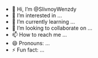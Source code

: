 - 👋 Hi, I’m @SlivnoyWenzdy
- 👀 I’m interested in ...
- 🌱 I’m currently learning ...
- 💞️ I’m looking to collaborate on ...
- 📫 How to reach me ...
- 😄 Pronouns: ...
- ⚡ Fun fact: ...

<!---
SlivnoyWenzdy/SlivnoyWenzdy is a ✨ special ✨ repository because its `README.md` (this file) appears on your GitHub profile.
You can click the Preview link to take a look at your changes.
--->
